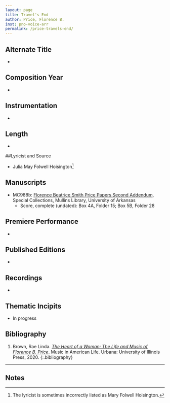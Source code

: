 ```yaml
---
layout: page
title: Travel's End
author: Price, Florence B.
inst: pno-voice-arr
permalink: /price-travels-end/
---
```


## Alternate Title
- 

## Composition Year
- 

## Instrumentation
- 

## Length
- 

##Lyricist and Source
- Julia May Folwell Hoisington[^fn1] 

## Manuscripts
- MC988b: <a href="https://uark.as.atlas-sys.com/repositories/2/resources/696/" target="_blank">Florence Beatrice Smith Price Papers Second Addendum</a>, Special Collections, Mullins Library, University of Arkansas
    * Score, complete (undated): Box 4A, Folder 15; Box 5B, Folder 28

## Premiere Performance
- 

## Published Editions
- 

## Recordings
- 

## Thematic Incipits
- In progress

## Bibliography
1. Brown, Rae Linda. <a href="https://www.worldcat.org/title/1122800180" target="_blank">*The Heart of a Woman: The Life and Music of Florence B. Price*</a>. Music in American Life. Urbana: University of Illinois Press, 2020.
{:.bibliography}

---

## Notes
[^fn1]: The lyricist is sometimes incorrectly listed as Mary Folwell Hoisington.